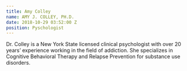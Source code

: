 ```yaml
---
title: Amy Colley
name: AMY J. COLLEY, PH.D.
date: 2018-10-29 03:52:00 Z
position: Pyschologist
---
```


Dr. Colley is a New York State licensed clinical psychologist with over 20 years’ experience working in the field of addiction. She specializes in Cognitive Behavioral Therapy and Relapse Prevention for substance use disorders.
